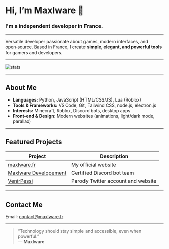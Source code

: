 # Hi, I’m Maxlware 👋
### I'm a independent developer in France.

---

Versatile developer passionate about games, modern interfaces, and open‑source. Based in France, I create **simple, elegant, and powerful tools** for gamers and developers.

---

![stats](https://github-readme-stats.vercel.app/api?username=maxlware-fr&show_icons=true&theme=dark)

---

## About Me
- **Languages:** Python, JavaScript (HTML/CSS/JS), Lua (Roblox)
- **Tools & Frameworks:** VS Code, Git, Tailwind CSS, node.js, electron.js
- **Interests:** Minecraft, Roblox, Discord bots, desktop apps  
- **Front-end & Design:** Modern websites (animations, light/dark mode, parallax)  

---

## Featured Projects
| Project | Description |
|---------|-------------|
| [maxlware.fr](https://maxlware.fr) | My official website |
| [Maxlware Developement](https://dev.maxlware.fr) | Certified Discord bot team |
| [VenirPessi](https://venirpessi.eletrix.fr) | Parody Twitter account and website |

---

## Contact Me
Email: [contact@maxlware.fr](mailto:contact@maxlware.fr)

---

> “Technology should stay simple and accessible, even when powerful.”  
> — **Maxlware**
